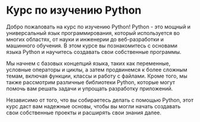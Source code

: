 # Курс по изучению Python

Добро пожаловать на курс по изучению Python! Python - это мощный и универсальный язык программирования, который используется во многих областях, от науки и инженерии до веб-разработки и машинного обучения. В этом курсе вы познакомитесь с основами языка Python и научитесь создавать свои собственные программы. 

Мы начнем с базовых концепций языка, таких как переменные, условные операторы и циклы, а затем продвинемся к более сложным темам, включая функции, классы и работу с файлами. Кроме того, мы также рассмотрим различные библиотеки Python, которые могут помочь вам решать задачи и упрощать разработку приложений.

Независимо от того, что вы собираетесь делать с помощью Python, этот курс даст вам надежные основы, чтобы вы могли начать создавать свои собственные проекты и расширять свои знания далее.